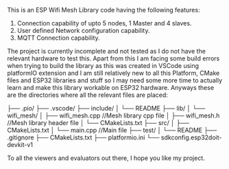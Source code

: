 This is an ESP Wifi Mesh Library code having the following features:
1. Connection capability of upto 5 nodes, 1 Master and 4 slaves.
2. User defined Network configuration capability.
3. MQTT Connection capability.

The project is currently incomplete and not tested as I do not have the relevant hardware to test this.
Apart from this I am facing some build errors when trying to build the library as this was created in VSCode using platformIO extension and I am still relatively new to all this Platform, CMake files and ESP32 libraries and stuff so I may need some more time to actually learn and make this library workable on ESP32 hardware.
Anyways these are the directories where all the relevant files are placed:

├── .pio/
├── .vscode/
├── include/
│   └── README
├── lib/
│   └── wifi_mesh/
│       ├── wifi_mesh.cpp //Mesh library cpp file
│       ├── wifi_mesh.h   //Mesh library header file
│       └── CMakeLists.txt
├── src/
│   ├── CMakeLists.txt
│   └── main.cpp          //Main file
├── test/
│   └── README
├── .gitignore
├── CMakeLists.txt
├── platformio.ini
└── sdkconfig.esp32doit-devkit-v1

To all the viewers and evaluators out there, I hope you like my project.
